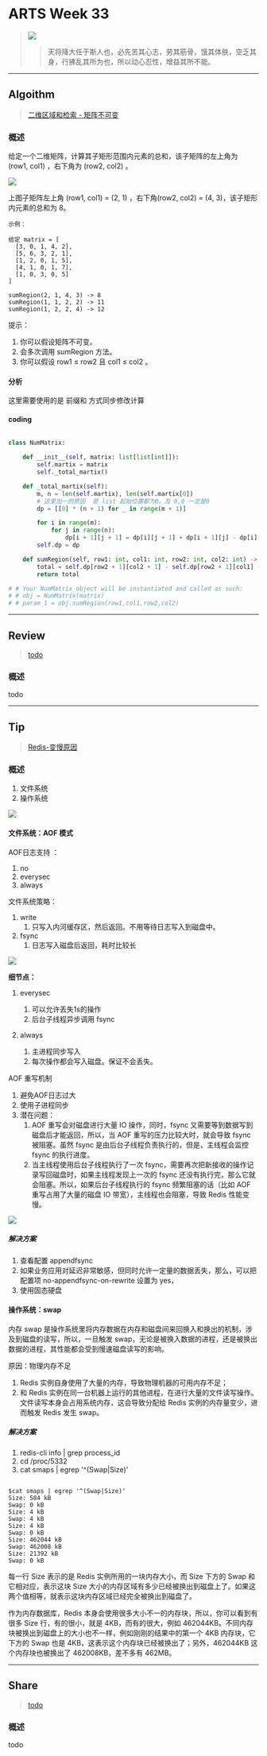 # ARTS Week 33

> ![](https://github.com/Carmenliukang/ARTS/blob/master/image/33/1.jpg)
>> 天将降大任于斯人也，必先苦其心志，劳其筋骨，饿其体肤，空乏其身，行拂乱其所为也，所以动心忍性，增益其所不能。

***

## Algoithm

> [二维区域和检索 - 矩阵不可变](https://leetcode-cn.com/problems/range-sum-query-2d-immutable)

### 概述

给定一个二维矩阵，计算其子矩形范围内元素的总和，该子矩阵的左上角为 (row1, col1) ，右下角为 (row2, col2) 。

![](https://github.com/Carmenliukang/ARTS/blob/master/image/33/2.png)

上图子矩阵左上角 (row1, col1) = (2, 1) ，右下角(row2, col2) = (4, 3)，该子矩形内元素的总和为 8。

    示例：
    
    给定 matrix = [
      [3, 0, 1, 4, 2],
      [5, 6, 3, 2, 1],
      [1, 2, 0, 1, 5],
      [4, 1, 0, 1, 7],
      [1, 0, 3, 0, 5]
    ]

    sumRegion(2, 1, 4, 3) -> 8
    sumRegion(1, 1, 2, 2) -> 11
    sumRegion(1, 2, 2, 4) -> 12

提示：

1. 你可以假设矩阵不可变。
2. 会多次调用 sumRegion 方法。
3. 你可以假设 row1 ≤ row2 且 col1 ≤ col2 。

#### 分析

这里需要使用的是 前缀和 方式同步修改计算

#### coding

```python

class NumMatrix:

    def __init__(self, matrix: list[list[int]]):
        self.martix = matrix
        self._total_martix()

    def _total_martix(self):
        m, n = len(self.martix), len(self.martix[0])
        # 这里加一的原因  是 list 起始位置都为0。及 0,0 一定是0
        dp = [[0] * (n + 1) for _ in range(m + 1)]

        for i in range(m):
            for j in range(n):
                dp[i + 1][j + 1] = dp[i][j + 1] + dp[i + 1][j] - dp[i][j] + self.martix[i][j]
        self.dp = dp

    def sumRegion(self, row1: int, col1: int, row2: int, col2: int) -> int:
        total = self.dp[row2 + 1][col2 + 1] - self.dp[row2 + 1][col1] - self.dp[row1][col2 + 1] + self.dp[row1][col1]
        return total

# # Your NumMatrix object will be instantiated and called as such:
# # obj = NumMatrix(matrix)
# # param_1 = obj.sumRegion(row1,col1,row2,col2)


```

***

## Review

> [todo](todo)

### 概述

todo

***

## Tip

> [Redis-变慢原因](https://time.geekbang.org/column/article/287819)

### 概述

1. 文件系统
2. 操作系统

![](https://github.com/Carmenliukang/ARTS/blob/master/image/33/3.jpg)

#### 文件系统：AOF 模式

AOF日志支持 ：

1. no
2. everysec
3. always

文件系统策略：

1. write
    1. 只写入内河缓存区，然后返回。不用等待日志写入到磁盘中。
2. fsync
    1. 日志写入磁盘后返回，耗时比较长

![](https://github.com/Carmenliukang/ARTS/blob/master/image/33/4.jpg)

**细节点：**

1. everysec
    1. 可以允许丢失1s的操作
    2. 后台子线程异步调用 fsync

2. always
    1. 主进程同步写入
    2. 每次操作都会写入磁盘。保证不会丢失。

AOF 重写机制

1. 避免AOF日志过大
2. 使用子进程同步
3. 潜在问题：
    1. AOF 重写会对磁盘进行大量 IO 操作，同时，fsync 又需要等到数据写到磁盘后才能返回，所以，当 AOF 重写的压力比较大时，就会导致 fsync 被阻塞。虽然 fsync 是由后台子线程负责执行的，但是，主线程会监控
       fsync 的执行进度。
    2. 当主线程使用后台子线程执行了一次 fsync，需要再次把新接收的操作记录写回磁盘时，如果主线程发现上一次的 fsync 还没有执行完，那么它就会阻塞。所以，如果后台子线程执行的 fsync 频繁阻塞的话（比如 AOF
       重写占用了大量的磁盘 IO 带宽），主线程也会阻塞，导致 Redis 性能变慢。

![](https://github.com/Carmenliukang/ARTS/blob/master/image/33/5.jpg)

##### 解决方案

1. 查看配置 appendfsync
2. 如果业务应用对延迟非常敏感，但同时允许一定量的数据丢失，那么，可以把配置项 no-appendfsync-on-rewrite 设置为 yes，
3. 使用固态硬盘

#### 操作系统：swap

内存 swap 是操作系统里将内存数据在内存和磁盘间来回换入和换出的机制，涉及到磁盘的读写，所以，一旦触发 swap，无论是被换入数据的进程，还是被换出数据的进程，其性能都会受到慢速磁盘读写的影响。

原因：物理内存不足

1. Redis 实例自身使用了大量的内存，导致物理机器的可用内存不足；
2. 和 Redis 实例在同一台机器上运行的其他进程，在进行大量的文件读写操作。文件读写本身会占用系统内存，这会导致分配给 Redis 实例的内存量变少，进而触发 Redis 发生 swap。

##### 解决方案

1. redis-cli info | grep process_id
2. cd /proc/5332
3. cat smaps | egrep '^(Swap|Size)'

```shell

$cat smaps | egrep '^(Swap|Size)'
Size: 584 kB
Swap: 0 kB
Size: 4 kB
Swap: 4 kB
Size: 4 kB
Swap: 0 kB
Size: 462044 kB
Swap: 462008 kB
Size: 21392 kB
Swap: 0 kB
```

每一行 Size 表示的是 Redis 实例所用的一块内存大小，而 Size 下方的 Swap 和它相对应，表示这块 Size 大小的内存区域有多少已经被换出到磁盘上了。如果这两个值相等，就表示这块内存区域已经完全被换出到磁盘了。

作为内存数据库，Redis 本身会使用很多大小不一的内存块，所以，你可以看到有很多 Size 行，有的很小，就是 4KB，而有的很大，例如 462044KB。不同内存块被换出到磁盘上的大小也不一样，例如刚刚的结果中的第一个 4KB
内存块，它下方的 Swap 也是 4KB，这表示这个内存块已经被换出了；另外，462044KB 这个内存块也被换出了 462008KB，差不多有 462MB。

***

## Share

> [todo](todo)

### 概述

todo